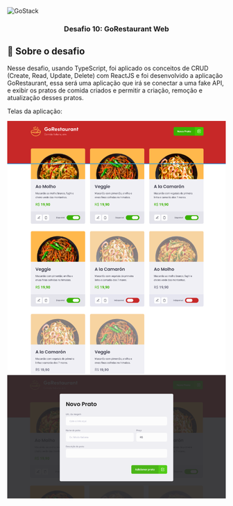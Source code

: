 <img alt="GoStack" src="https://storage.googleapis.com/golden-wind/bootcamp-gostack/header-desafios.png" />

<h3 align="center">
  Desafio 10: GoRestaurant Web
</h3>

## :rocket: Sobre o desafio

Nesse desafio, usando TypeScript, foi aplicado os conceitos de CRUD (Create, Read, Update, Delete) com ReactJS e foi desenvolvido a aplicação GoRestaurant, essa será uma aplicação que irá se conectar a uma fake API, e exibir os pratos de comida criados e permitir a criação, remoção e atualização desses pratos.

Telas da aplicação:

<div align="center">
    <img src="./images/Dashboard.png"/>
    <img src="./images/NovoPrato.png"/>
</div>
